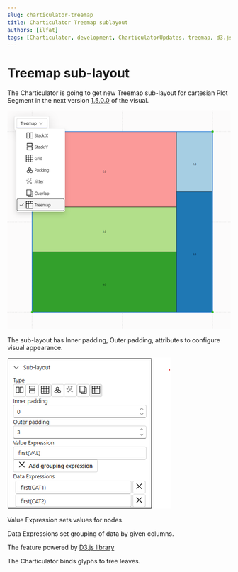 ```yaml
---
slug: charticulator-treemap
title: Charticulator Treemap sublayout
authors: [ilfat]
tags: [Charticulator, development, CharticulatorUpdates, treemap, d3.js]
---
```


# Treemap sub-layout

The Charticulator is going to get new Treemap sub-layout for cartesian Plot Segment in the next version [1.5.0.0](/docs/charticulator/changelog#1500) of the visual.

![Treemap sub-layout in Charticulator](./treemap-layout.png)

The sub-layout has Inner padding, Outer padding, attributes to configure visual appearance.

![Treemap sub-layout attributes](./treemap-attributes.png)

Value Expression sets values for nodes.

Data Expressions set grouping of data by given columns.

The feature powered by [D3.js library](https://d3js.org/d3-hierarchy/treemap)

The Charticulator binds glyphs to tree leaves.
